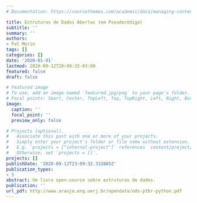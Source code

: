 ```yaml
---
# Documentation: https://sourcethemes.com/academic/docs/managing-content/

title: Estruturas de Dados Abertas (em Pseudocódigo)
subtitle: ''
summary: ''
authors:
- Pat Morin
tags: []
categories: []
date: '2020-01-01'
lastmod: 2020-09-12T20:09:33-03:00
featured: false
draft: false

# Featured image
# To use, add an image named `featured.jpg/png` to your page's folder.
# Focal points: Smart, Center, TopLeft, Top, TopRight, Left, Right, BottomLeft, Bottom, BottomRight.
image:
  caption: ''
  focal_point: ''
  preview_only: false

# Projects (optional).
#   Associate this post with one or more of your projects.
#   Simply enter your project's folder or file name without extension.
#   E.g. `projects = ["internal-project"]` references `content/project/deep-learning/index.md`.
#   Otherwise, set `projects = []`.
projects: []
publishDate: '2020-09-12T23:09:32.332085Z'
publication_types:
- 5
abstract: Um livro open-source sobre estruturas de dados.
publication: ''
url_pdf: http://www.araujo.eng.uerj.br/opendata/ods-ptbr-python.pdf
---
```

